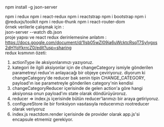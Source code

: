 npm install -g json-server

npm i redux 
npm i react-redux
npm i reactstrap
npm i bootstrap
npm i @reduxjs/toolkit
npm i redux-thunk
npm i react-router-dom 
<br/>
örnek verilerle çalışmak için :<br/>
json-server --watch db.json
<br/>
proje yapısı ve react redux derinlemesine anlatım :<br/>
https://docs.google.com/document/d/1Isb05wZI09ia6uWcktcRsqT7SyIygxs2dHYpYkrrcZ0/edit?usp=sharing <br/>
redux kısmının özeti:
1. actionType ile aksiyonlarımızı yazıyoruz.
2. kategori ile ilgili aksiyonlar için de  changeCategory ismiyle gönderilen parametreyi redux'ın anlayacağı bir objeye çeviriyoruz.
diyorum ki changeCategory'de reducer bak senin tipin CHANGE_CATEGORY, payload'ın ise parametreyle gönderilen category'nin kendisi 
3. changeCategoryReducer içerisinde de  gelen action'a göre hangi aksiyonsa onun payload'ını state olarak döndürüyüroruz.
4. reducer => index.js içerisinde bütün reducer'larımızı bir araya getiriyoruz.
5. configureStore ile bir fonksiyon vasıtasıyla reducerımızı rootreducer olarak veriyoruz
6. index.js reactdom.render içerisinde de provider olarak app.js'si encapsule etmemiz gerekiyor.
